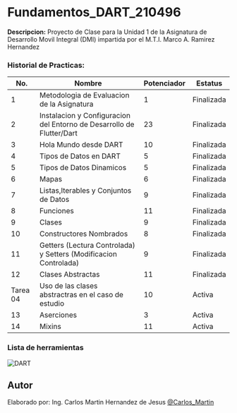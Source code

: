 # Fundamentos_DART_210496

**Descripcion:**
Proyecto de Clase para la Unidad 1 de la Asignatura de Desarrollo Movil Integral (DMI) impartida
por el M.T.I. Marco A. Ramirez Hernandez

### Historial de Practicas:

|No.|Nombre|Potenciador|Estatus|
|--|--|--|--|
|1|Metodologia de Evaluacion de la Asignatura|1|Finalizada|
|2|Instalacion y Configuracion del Entorno de Desarrollo de Flutter/Dart|23|Finalizada|
|3|Hola Mundo desde DART|10|Finalizada|
|4|Tipos de Datos en DART|5|Finalizada|
|5|Tipos de Datos Dinamicos|5|Finalizada|
|6|Mapas|6|Finalizada|
|7|Listas,Iterables y Conjuntos de Datos|9|Finalizada|
|8|Funciones|11|Finalizada|
|9|Clases|9|Finalizada|
|10|Constructores Nombrados|8|Finalizada|
|11|Getters (Lectura Controlada) y Setters (Modificacion Controlada)|9|Finalizada|
|12|Clases Abstractas|11|Finalizada|
|Tarea 04|Uso de las clases abstractras en el caso de estudio|10|Activa|
|13|Aserciones|3|Activa|
|14|Mixins|11|Activa|


### Lista de herramientas
![DART](https://img.shields.io/badge/Dart-0175C2?style=for-the-badge&logo=dart&logoColor=white)

## Autor
Elaborado por: Ing. Carlos Martin Hernandez de Jesus [@Carlos_Martin](https://github.com/carlosM18-max)